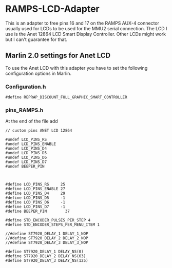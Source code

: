 # RAMPS-LCD-Adapter

This is an adapter to free pins 16 and 17 on the RAMPS AUX-4 connector usually used for LCDs to be used for the MMU2 serial connection. The LCD I use is the Anet 12864 LCD Smart Display Controller. Other LCDs might work but I can't guarantee for that.

## Marlin 2.0 settings for Anet LCD

To use the Anet LCD with this adapter you have to set the following configuration options in Marlin.

### Configuration.h

```
#define REPRAP_DISCOUNT_FULL_GRAPHIC_SMART_CONTROLLER
```

### pins_RAMPS.h

At the end of the file add

```
// custom pins ANET LCD 12864

#undef LCD_PINS_RS
#undef LCD_PINS_ENABLE
#undef LCD_PINS_D4
#undef LCD_PINS_D5
#undef LCD_PINS_D6
#undef LCD_PINS_D7
#undef BEEPER_PIN



#define LCD_PINS_RS     25
#define LCD_PINS_ENABLE 27
#define LCD_PINS_D4     29
#define LCD_PINS_D5     -1
#define LCD_PINS_D6     -1
#define LCD_PINS_D7     -1
#define BEEPER_PIN        37

#define STD_ENCODER_PULSES_PER_STEP 4
#define STD_ENCODER_STEPS_PER_MENU_ITEM 1

//#define ST7920_DELAY_1 DELAY_1_NOP
//#define ST7920_DELAY_2 DELAY_2_NOP
//#define ST7920_DELAY_3 DELAY_3_NOP

#define ST7920_DELAY_1 DELAY_NS(0)
#define ST7920_DELAY_2 DELAY_NS(63)
#define ST7920_DELAY_3 DELAY_NS(125)
```

